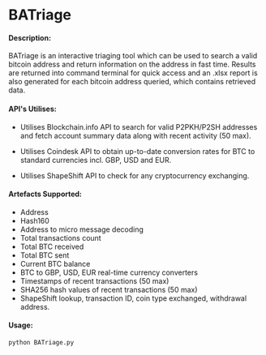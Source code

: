 # BATriage


#### Description:

BATriage is an interactive triaging tool which can be used to search a valid bitcoin address and return information on the address in fast time. Results are returned into command terminal for quick access and an .xlsx report is also generated for each bitcoin address queried, which contains retrieved data.

#### API's Utilises:

- Utilises Blockchain.info API to search for valid P2PKH/P2SH addresses
and fetch account summary data along with recent activity (50 max).

- Utilises Coindesk API to obtain up-to-date conversion rates for BTC
to standard currencies incl. GBP, USD and EUR.

- Utilises ShapeShift API to check for any cryptocurrency exchanging.

#### Artefacts Supported:

- Address
- Hash160
- Address to micro message decoding
- Total transactions count
- Total BTC received
- Total BTC sent
- Current BTC balance
- BTC to GBP, USD, EUR real-time currency converters
- Timestamps of recent transactions (50 max)
- SHA256 hash values of recent transactions (50 max)
- ShapeShift lookup, transaction ID, coin type exchanged, withdrawal address.

#### Usage:

```
python BATriage.py
```
